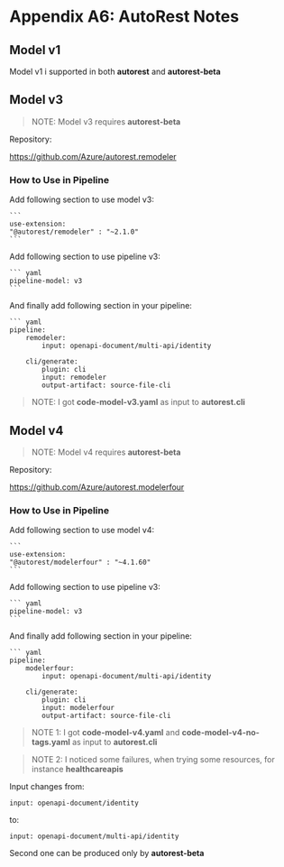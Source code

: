 # Appendix A6: AutoRest Notes

## Model v1

Model v1 i supported in both **autorest** and **autorest-beta**

## Model v3

>NOTE: Model v3 requires **autorest-beta**

Repository:

https://github.com/Azure/autorest.remodeler

### How to Use in Pipeline

Add following section to use model v3:

    ```
    use-extension:
    "@autorest/remodeler" : "~2.1.0" 
    ```

Add following section to use pipeline v3:

    ``` yaml
    pipeline-model: v3
    ```

And finally add following section in your pipeline:

    ``` yaml
    pipeline:
        remodeler:
            input: openapi-document/multi-api/identity

        cli/generate:
            plugin: cli
            input: remodeler
            output-artifact: source-file-cli

>NOTE: I got **code-model-v3.yaml** as input to **autorest.cli**

## Model v4

>NOTE: Model v4 requires **autorest-beta**

Repository:

https://github.com/Azure/autorest.modelerfour

### How to Use in Pipeline

Add following section to use model v4:

    ```
    use-extension:
    "@autorest/modelerfour" : "~4.1.60" 
    ```

Add following section to use pipeline v3:

    ``` yaml
    pipeline-model: v3
    ```

And finally add following section in your pipeline:

    ``` yaml
    pipeline:
        modelerfour:
            input: openapi-document/multi-api/identity

        cli/generate:
            plugin: cli
            input: modelerfour
            output-artifact: source-file-cli

>NOTE 1: I got **code-model-v4.yaml** and **code-model-v4-no-tags.yaml** as input to **autorest.cli**

>NOTE 2: I noticed some failures, when trying some resources, for instance **healthcareapis**


Input changes from:

    input: openapi-document/identity

to:

    input: openapi-document/multi-api/identity

Second one can be produced only by **autorest-beta**